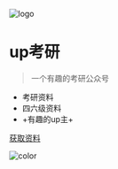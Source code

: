 ![logo](http://qjl988-tuchuang.oss-cn-beijing.aliyuncs.com/img/202210290138180.png)

# up考研

> 一个有趣的考研公众号

- 考研资料
- 四六级资料
- +有趣的up主+

<!-- [GitHub](https://github.com/docsifyjs/docsify/) -->
[获取资料](https://qjl988.github.io/upky/#/update)

<!-- 背景图片 -->

<!-- ![](_media/bg.png) -->

<!-- 背景色 -->

![color](#f0f0f0)
